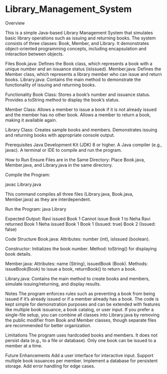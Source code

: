 # Library_Management_System
Overview

This is a simple Java-based Library Management System that simulates basic library operations such as issuing and returning books. The system consists of three classes: Book, Member, and Library. It demonstrates object-oriented programming concepts, including encapsulation and interaction between objects.

Files
Book.java: Defines the Book class, which represents a book with a unique number and an issuance status (isIssued).
Member.java: Defines the Member class, which represents a library member who can issue and return books.
Library.java: Contains the main method to demonstrate the functionality of issuing and returning books.

Functionality
Book Class:
Stores a book’s number and issuance status.
Provides a toString method to display the book’s status.

Member Class:
Allows a member to issue a book if it is not already issued and the member has no other book.
Allows a member to return a book, making it available again.

Library Class:
Creates sample books and members.
Demonstrates issuing and returning books with appropriate console output.

Prerequisites
Java Development Kit (JDK) 8 or higher.
A Java compiler (e.g., javac).
A terminal or IDE to compile and run the program.

How to Run
Ensure Files are in the Same Directory:
Place Book.java, Member.java, and Library.java in the same directory.

Compile the Program:

javac Library.java

This command compiles all three files (Library.java, Book.java, Member.java) as they are interdependent.


Run the Program:
java Library

Expected Output:
Ravi issued Book 1
Cannot issue Book 1 to Neha
Ravi returned Book 1
Neha issued Book 1
Book 1 (Issued: true)
Book 2 (Issued: false)

Code Structure
Book.java:
Attributes: number (int), isIssued (boolean).

Constructor: Initializes the book number.
Method: toString() for displaying book details.

Member.java:
Attributes: name (String), issuedBook (Book).
Methods: issueBook(Book) to issue a book, returnBook() to return a book.

Library.java:
Contains the main method to create books and members, simulate issuing/returning, and display results.

Notes
The program enforces rules such as preventing a book from being issued if it’s already issued or if a member already has a book.
The code is kept simple for demonstration purposes and can be extended with features like multiple book issuance, a book catalog, or user input.
If you prefer a single-file setup, you can combine all classes into Library.java by removing the public modifier from Book and Member classes, though separate files are recommended for better organization.

Limitations
The program uses hardcoded books and members.
It does not persist data (e.g., to a file or database).
Only one book can be issued to a member at a time.

Future Enhancements
Add a user interface for interactive input.
Support multiple book issuances per member.
Implement a database for persistent storage.
Add error handling for edge cases.
